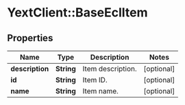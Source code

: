 # YextClient::BaseEclItem

## Properties
Name | Type | Description | Notes
------------ | ------------- | ------------- | -------------
**description** | **String** | Item description. | [optional] 
**id** | **String** | Item ID. | [optional] 
**name** | **String** | Item name. | [optional] 



